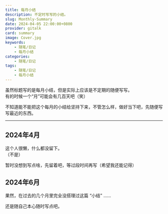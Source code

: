 ```yaml
---
title: 每月小结
description: 不定时写写的小结。
slug: Monthly-Summary
date: 2024-04-05 22:00:00+0800
provider: gitalk
card: summary
image: Cover.jpg
keywords:
    - 随笔/日记
    - 每月小结
categories:
    - 随笔/日记
tags:
    - 随笔/日记
    - 每月小结
---
```


虽然标题写的是每月小结，但是实际上应该是不定期的随便写写。  
有的时候一个“月”可能会有几百天吧（笑）

不知道能不能把这个每月的小结给坚持下来，不管怎么样，做好当下吧，先随便写写最近的东西。

**********

## 2024年4月

这个人很懒，什么都没留下。  
（不是）

暂时没想到写点啥，先留着吧，等过段时间再写（希望我还能记得）

## 2024年6月

果然，在过去的几个月里完全没搭理过这篇 “小结” ……  

还是随自己本心随时写点吧。